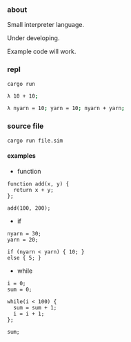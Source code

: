 ### about
Small interpreter language.

Under developing.

Example code will work.

### repl
```
cargo run
```
```sh
λ 10 + 10;
```
```sh
λ nyarn = 10; yarn = 10; nyarn + yarn;
```

### source file
```
cargo run file.sim
```

#### examples
- function
```
function add(x, y) {
  return x + y;
};

add(100, 200);
```

- if
```
nyarn = 30;
yarn = 20;

if (nyarn < yarn) { 10; }
else { 5; }
```

- while
```
i = 0;
sum = 0;

while(i < 100) {
  sum = sum + 1;
  i = i + 1;
};

sum;
```
